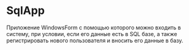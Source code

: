 # SqlApp
Приложение WindowsForm с помощью которого можно входить в систему, при
условии, если его данные есть в SQL базе, а также регистрировать нового
пользователя и вносить его данные в базу.
